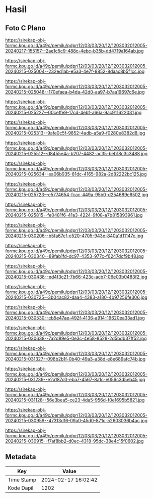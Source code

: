 # Hasil

## Foto C Plano

https://sirekap-obj-formc.kpu.go.id/a49c/pemilu/pdpr/12/03/03/20/12/1203032012005-20240217-155157--2ae1c5c9-488c-4ebc-b35b-dd4719a164ab.jpg

https://sirekap-obj-formc.kpu.go.id/a49c/pemilu/pdpr/12/03/03/20/12/1203032012005-20240215-025004--232ed1ab-e5a3-4e7f-8852-8daac8b5f1cc.jpg

https://sirekap-obj-formc.kpu.go.id/a49c/pemilu/pdpr/12/03/03/20/12/1203032012005-20240215-025048--170efaea-b4da-42d0-aa97-b7aa19697c6e.jpg

https://sirekap-obj-formc.kpu.go.id/a49c/pemilu/pdpr/12/03/03/20/12/1203032012005-20240215-025227--00ceffe9-17cd-4ebf-a66a-9ac911622031.jpg

https://sirekap-obj-formc.kpu.go.id/a49c/pemilu/pdpr/12/03/03/20/12/1203032012005-20240215-025313--9afe0c5f-9852-4adb-a5a9-f0280e8382d8.jpg

https://sirekap-obj-formc.kpu.go.id/a49c/pemilu/pdpr/12/03/03/20/12/1203032012005-20240215-025512--d8455e4a-b207-4482-ac35-beb18c3c3488.jpg

https://sirekap-obj-formc.kpu.go.id/a49c/pemilu/pdpr/12/03/03/20/12/1203032012005-20240215-025634--ea06b935-81dc-4165-982a-2d82222bc125.jpg

https://sirekap-obj-formc.kpu.go.id/a49c/pemilu/pdpr/12/03/03/20/12/1203032012005-20240215-025723--e5774654-fcac-449a-95b0-d254689e6502.jpg

https://sirekap-obj-formc.kpu.go.id/a49c/pemilu/pdpr/12/03/03/20/12/1203032012005-20240215-025815--fe0481f6-41a3-4224-9f08-a7b815893961.jpg

https://sirekap-obj-formc.kpu.go.id/a49c/pemilu/pdpr/12/03/03/20/12/1203032012005-20240215-030206--b5fa67cf-c520-4705-943e-840a1d11147c.jpg

https://sirekap-obj-formc.kpu.go.id/a49c/pemilu/pdpr/12/03/03/20/12/1203032012005-20240215-030340--89fab1fd-dc97-4353-977c-f6247dcf9b48.jpg

https://sirekap-obj-formc.kpu.go.id/a49c/pemilu/pdpr/12/03/03/20/12/1203032012005-20240215-030438--ed4f3c21-7b66-423c-acb7-06e03b0483f2.jpg

https://sirekap-obj-formc.kpu.go.id/a49c/pemilu/pdpr/12/03/03/20/12/1203032012005-20240215-030725--3b04ac82-daa4-4383-a180-4b97256fe306.jpg

https://sirekap-obj-formc.kpu.go.id/a49c/pemilu/pdpr/12/03/03/20/12/1203032012005-20240215-030530--cb5e47ae-492f-4136-a914-19620ea33ad1.jpg

https://sirekap-obj-formc.kpu.go.id/a49c/pemilu/pdpr/12/03/03/20/12/1203032012005-20240215-030638--7a2d89e5-0e3c-4e58-8528-2d5bdb37ff52.jpg

https://sirekap-obj-formc.kpu.go.id/a49c/pemilu/pdpr/12/03/03/20/12/1203032012005-20240215-031327--098b2b1f-0b40-49a3-a38d-e8e689afc74b.jpg

https://sirekap-obj-formc.kpu.go.id/a49c/pemilu/pdpr/12/03/03/20/12/1203032012005-20240215-031239--e2a187c0-eba7-4567-8a1c-e056c3d5eb45.jpg

https://sirekap-obj-formc.kpu.go.id/a49c/pemilu/pdpr/12/03/03/20/12/1203032012005-20240215-031128--56e3bea5-ce23-4da5-956d-f0e1695b5821.jpg

https://sirekap-obj-formc.kpu.go.id/a49c/pemilu/pdpr/12/03/03/20/12/1203032012005-20240215-030959--47313df6-09a0-45d0-871c-52603036b4ac.jpg

https://sirekap-obj-formc.kpu.go.id/a49c/pemilu/pdpr/12/03/03/20/12/1203032012005-20240215-030915--f7af8bb2-d0ec-4318-95dc-38e4c15f0602.jpg


## Metadata

| Key        | Value               |
| ---------- | ------------------- |
| Time Stamp | 2024-02-17 16:02:42 |
| Kode Dapil | 1202                |



